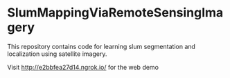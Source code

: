 # SlumMappingViaRemoteSensingImagery
 This repository contains code for learning slum segmentation and localization using satellite imagery.
 
 Visit http://e2bbfea27d14.ngrok.io/ for the web demo
